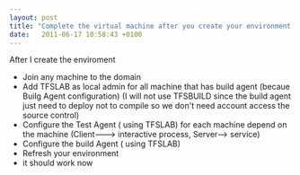 ```yaml
---
layout: post
title: "Complete the virtual machine after you create your environment in Lab Management"
date:   2011-06-17 10:58:43 +0100
---
```


After I create the enviroment

-   Join any machine to the domain
-   Add TFSLAB as local admin for all machine that has build agent
    (becaue Builg Agent configuration) (I will not use TFSBUILD since
    the build agent just need to deploy not to compile so we don\'t need
    account access the source control)
-   Configure the Test Agent ( using TFSLAB) for each machine depend on
    the machine (Client\-\--\> interactive process, Server\--\> service)
-   Configure the build Agent ( using TFSLAB)
-   Refresh your environment
-   it should work now

